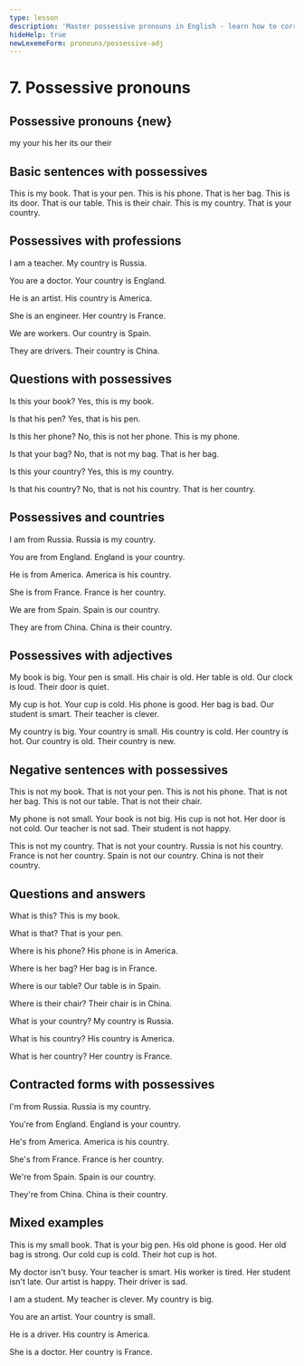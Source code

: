 ```yaml
---
type: lesson
description: 'Master possessive pronouns in English - learn how to correctly use my, your, his, her, its, our, and their in everyday conversations. Perfect for beginners!'
hideHelp: true
newLexemeForm: pronouns/possessive-adj
---
```


# 7. Possessive pronouns

## Possessive pronouns {new}

my
your
his
her
its
our
their

## Basic sentences with possessives

This is my book.
That is your pen.
This is his phone.
That is her bag.
This is its door.
That is our table.
This is their chair.
This is my country.
That is your country.

## Possessives with professions

I am a teacher.
My country is Russia.

You are a doctor.
Your country is England.

He is an artist.
His country is America.

She is an engineer.
Her country is France.

We are workers.
Our country is Spain.

They are drivers.
Their country is China.

## Questions with possessives

Is this your book?
Yes, this is my book.

Is that his pen?
Yes, that is his pen.

Is this her phone?
No, this is not her phone.
This is my phone.

Is that your bag?
No, that is not my bag.
That is her bag.

Is this your country?
Yes, this is my country.

Is that his country?
No, that is not his country.
That is her country.

## Possessives and countries

I am from Russia.
Russia is my country.

You are from England.
England is your country.

He is from America.
America is his country.

She is from France.
France is her country.

We are from Spain.
Spain is our country.

They are from China.
China is their country.

## Possessives with adjectives

My book is big.
Your pen is small.
His chair is old.
Her table is old.
Our clock is loud.
Their door is quiet.

My cup is hot.
Your cup is cold.
His phone is good.
Her bag is bad.
Our student is smart.
Their teacher is clever.

My country is big.
Your country is small.
His country is cold.
Her country is hot.
Our country is old.
Their country is new.

## Negative sentences with possessives

This is not my book.
That is not your pen.
This is not his phone.
That is not her bag.
This is not our table.
That is not their chair.

My phone is not small.
Your book is not big.
His cup is not hot.
Her door is not cold.
Our teacher is not sad.
Their student is not happy.

This is not my country.
That is not your country.
Russia is not his country.
France is not her country.
Spain is not our country.
China is not their country.

## Questions and answers

What is this?
This is my book.

What is that?
That is your pen.

Where is his phone?
His phone is in America.

Where is her bag?
Her bag is in France.

Where is our table?
Our table is in Spain.

Where is their chair?
Their chair is in China.

What is your country?
My country is Russia.

What is his country?
His country is America.

What is her country?
Her country is France.

## Contracted forms with possessives

I'm from Russia.
Russia is my country.

You're from England.
England is your country.

He's from America.
America is his country.

She's from France.
France is her country.

We're from Spain.
Spain is our country.

They're from China.
China is their country.

## Mixed examples

This is my small book.
That is your big pen.
His old phone is good.
Her old bag is strong.
Our cold cup is cold.
Their hot cup is hot.

My doctor isn't busy.
Your teacher is smart.
His worker is tired.
Her student isn't late.
Our artist is happy.
Their driver is sad.

I am a student.
My teacher is clever.
My country is big.

You are an artist.
Your country is small.

He is a driver.
His country is America.

She is a doctor.
Her country is France.
